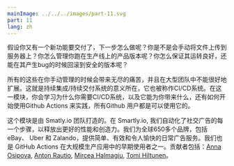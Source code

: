 ```yaml
---
mainImage: ../../../images/part-11.svg
part: 11
lang: zh
---
```


<div class="intro">

<!-- So you have a fresh feature ready to be shipped. What happens next? Do you upload files to a server manually? How do you manage the version of your product running in the wild? How do you make sure it works, and roll back to a safe version if it doesn’t? -->
假设你又有一个新功能要交付了，下一步怎么做呢？你是不是会手动将文件上传到服务器上？你怎么管理你跑在生产线上的产品版本呢？你怎么保证其运转良好，还能在其产生bug的时候回滚到安全的版本呢？

<!-- Doing all the above manually is a pain and doesn’t scale well for a larger team. That’s why we have Continuous Integration / Continuous Delivery systems, A.K.A. CI/CD systems. In this module, you will gain an understanding of why you should use a CI/CD system, what can one do for you, and how to get started with GitHub Actions which is available to all GitHub users by default. -->
所有的这些在你手动管理的时候会带来无尽的痛苦，并且在大型团队中不能很好地扩展。这就是持续集成/持续交付系统的意义所在，它也被称作CI/CD系统。在这一模块，你会学习为什么你需要CI/CD系统，以及它能为你带来什么，还有如何开始使用Github Actions 来实践，所有Github 用户都是可以使用它的。

<!-- This module was crafted by the Engineering Team at Smartly.io. At Smartly.io, we automate every step of social advertising to unlock greater performance and creativity. We make every day of advertising easy, effective, and enjoyable for more than 650 brands worldwide, including eBay, Uber, and Zalando. We are one of the early adopters of GitHub Actions in wide-scale production use. Contributors: [Anna Osipova](https://www.linkedin.com/in/a-osipova/), [Anton Rautio](https://www.linkedin.com/in/anton-rautio-768190145/), [Mircea Halmagiu](https://www.linkedin.com/in/mhalmagiu/), [Tomi Hiltunen](https://www.linkedin.com/in/tomihiltunen/). -->
这个模块是由 Smatly.io 团队打造的。在 Smartly.io, 我们自动化了社交广告的每一个步骤，以释放出更好的性能和创造力。我们为全球650多个品牌，包括 eBay、 Uber 和 Zalando，提供简单、有效和令人愉快的日常广告服务。我们也是 GitHub Actions 在大规模生产应用中的早期使用者之一。贡献者包括：[Anna Osipova](https://www.linkedin.com/in/a-osipova/), [Anton Rautio](https://www.linkedin.com/in/anton-rautio-768190145/), [Mircea Halmagiu](https://www.linkedin.com/in/mhalmagiu/), [Tomi Hiltunen](https://www.linkedin.com/in/tomihiltunen/)。

</div>

